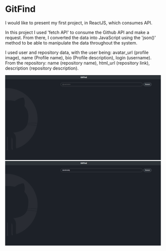 # GitFind

I would like to present my first project, in ReactJS, which consumes API.

In this project I used 'fetch API' to consume the Github API and make a request. From there, I converted the data into JavaScript using the 'json()' method to be able to manipulate the data throughout the system.

I used user and repository data, with the user being: avatar_url (profile image), name (Profile name), bio (Profile description), login (username). From the repository: name (repository name), html_url (repository link), description (repository description).

<img src="./src/screenshot/1.png" width="550">
<img src="./src/screenshot/2.png" width="550">
<img src="./src/screenshot/3.png" width="550>
